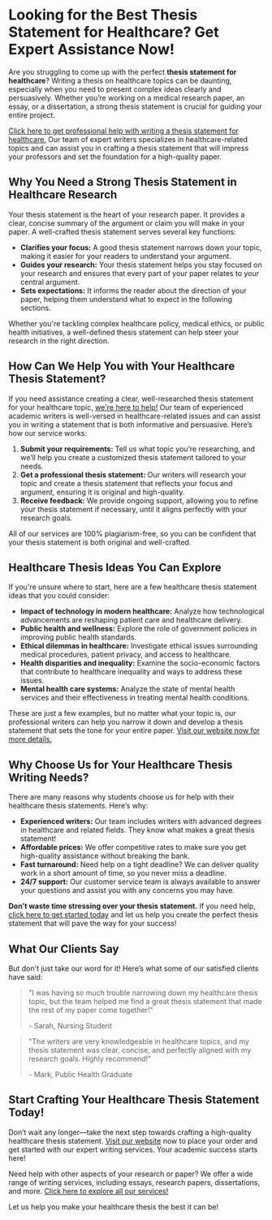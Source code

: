 # Looking for the Best Thesis Statement for Healthcare? Get Expert Assistance Now!

Are you struggling to come up with the perfect **thesis statement for healthcare**? Writing a thesis on healthcare topics can be daunting, especially when you need to present complex ideas clearly and persuasively. Whether you’re working on a medical research paper, an essay, or a dissertation, a strong thesis statement is crucial for guiding your entire project.

[Click here to get professional help with writing a thesis statement for healthcare.](https://tinyurl.com/topessay?keyword=thesis+statement+for+healthcare) Our team of expert writers specializes in healthcare-related topics and can assist you in crafting a thesis statement that will impress your professors and set the foundation for a high-quality paper.

## Why You Need a Strong Thesis Statement in Healthcare Research

Your thesis statement is the heart of your research paper. It provides a clear, concise summary of the argument or claim you will make in your paper. A well-crafted thesis statement serves several key functions:

- **Clarifies your focus:** A good thesis statement narrows down your topic, making it easier for your readers to understand your argument.
- **Guides your research:** Your thesis statement helps you stay focused on your research and ensures that every part of your paper relates to your central argument.
- **Sets expectations:** It informs the reader about the direction of your paper, helping them understand what to expect in the following sections.

Whether you're tackling complex healthcare policy, medical ethics, or public health initiatives, a well-defined thesis statement can help steer your research in the right direction.

## How Can We Help You with Your Healthcare Thesis Statement?

If you need assistance creating a clear, well-researched thesis statement for your healthcare topic, [we're here to help!](https://tinyurl.com/topessay?keyword=thesis+statement+for+healthcare) Our team of experienced academic writers is well-versed in healthcare-related issues and can assist you in writing a statement that is both informative and persuasive. Here’s how our service works:

1. **Submit your requirements:** Tell us what topic you’re researching, and we’ll help you create a customized thesis statement tailored to your needs.
2. **Get a professional thesis statement:** Our writers will research your topic and create a thesis statement that reflects your focus and argument, ensuring it is original and high-quality.
3. **Receive feedback:** We provide ongoing support, allowing you to refine your thesis statement if necessary, until it aligns perfectly with your research goals.

All of our services are 100% plagiarism-free, so you can be confident that your thesis statement is both original and well-crafted.

## Healthcare Thesis Ideas You Can Explore

If you're unsure where to start, here are a few healthcare thesis statement ideas that you could consider:

- **Impact of technology in modern healthcare:** Analyze how technological advancements are reshaping patient care and healthcare delivery.
- **Public health and wellness:** Explore the role of government policies in improving public health standards.
- **Ethical dilemmas in healthcare:** Investigate ethical issues surrounding medical procedures, patient privacy, and access to healthcare.
- **Health disparities and inequality:** Examine the socio-economic factors that contribute to healthcare inequality and ways to address these issues.
- **Mental health care systems:** Analyze the state of mental health services and their effectiveness in treating mental health conditions.

These are just a few examples, but no matter what your topic is, our professional writers can help you narrow it down and develop a thesis statement that sets the tone for your entire paper. [Visit our website now for more details.](https://tinyurl.com/topessay?keyword=thesis+statement+for+healthcare)

## Why Choose Us for Your Healthcare Thesis Writing Needs?

There are many reasons why students choose us for help with their healthcare thesis statements. Here’s why:

- **Experienced writers:** Our team includes writers with advanced degrees in healthcare and related fields. They know what makes a great thesis statement!
- **Affordable prices:** We offer competitive rates to make sure you get high-quality assistance without breaking the bank.
- **Fast turnaround:** Need help on a tight deadline? We can deliver quality work in a short amount of time, so you never miss a deadline.
- **24/7 support:** Our customer service team is always available to answer your questions and assist you with any concerns you may have.

**Don’t waste time stressing over your thesis statement.** If you need help, [click here to get started today](https://tinyurl.com/topessay?keyword=thesis+statement+for+healthcare) and let us help you create the perfect thesis statement that will pave the way for your success!

## What Our Clients Say

But don't just take our word for it! Here’s what some of our satisfied clients have said:

> "I was having so much trouble narrowing down my healthcare thesis topic, but the team helped me find a great thesis statement that made the rest of my paper come together!"
> 
> <footer>- Sarah, Nursing Student</footer>

> "The writers are very knowledgeable in healthcare topics, and my thesis statement was clear, concise, and perfectly aligned with my research goals. Highly recommend!"
> 
> <footer>- Mark, Public Health Graduate</footer>

## Start Crafting Your Healthcare Thesis Statement Today!

Don’t wait any longer—take the next step towards crafting a high-quality healthcare thesis statement. [Visit our website](https://tinyurl.com/topessay?keyword=thesis+statement+for+healthcare) now to place your order and get started with our expert writing services. Your academic success starts here!

Need help with other aspects of your research or paper? We offer a wide range of writing services, including essays, research papers, dissertations, and more. [Click here to explore all our services!](https://tinyurl.com/topessay?keyword=thesis+statement+for+healthcare)

Let us help you make your healthcare thesis the best it can be!
